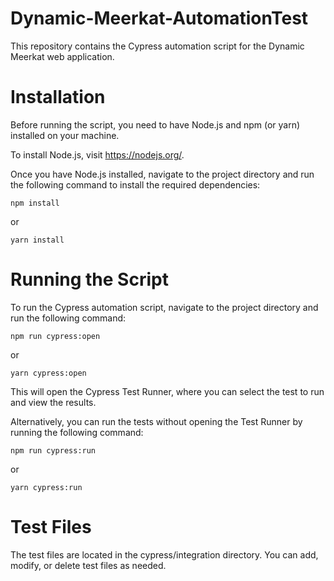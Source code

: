 # Dynamic-Meerkat-AutomationTest
This repository contains the Cypress automation script for the Dynamic Meerkat web application.

# Installation
Before running the script, you need to have Node.js and npm (or yarn) installed on your machine.

To install Node.js, visit https://nodejs.org/.

Once you have Node.js installed, navigate to the project directory and run the following command to install the required dependencies:


` npm install `

or

` yarn install `

# Running the Script

To run the Cypress automation script, navigate to the project directory and run the following command:

` npm run cypress:open `

or

` yarn cypress:open `


This will open the Cypress Test Runner, where you can select the test to run and view the results.

Alternatively, you can run the tests without opening the Test Runner by running the following command:


` npm run cypress:run `

or

` yarn cypress:run `


# Test Files

The test files are located in the cypress/integration directory. You can add, modify, or delete test files as needed.

